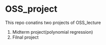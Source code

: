# OSS_project

This repo conatins two projects of OSS_lecture
1. Midterm project(polynomial regression)
2. Filnal project
